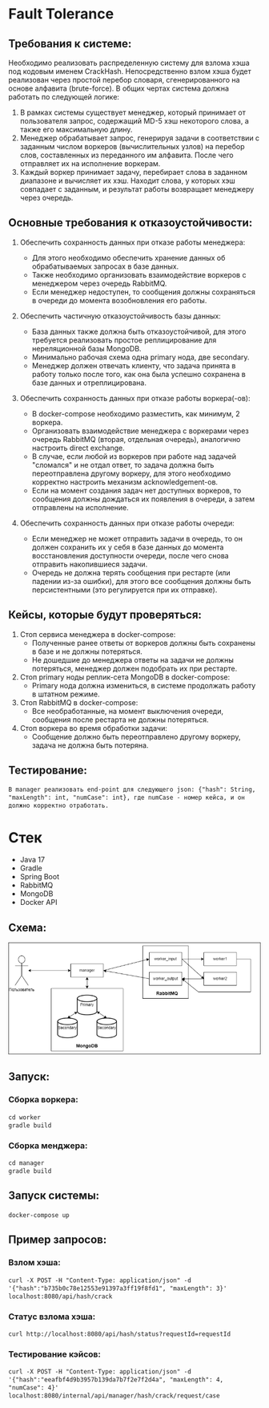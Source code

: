 # Fault Tolerance

## Требования к системе:

Необходимо реализовать распределенную систему для взлома хэша под кодовым именем CrackHash. Непосредственно взлом хэша будет реализован через простой перебор словаря, сгенерированного на основе алфавита (brute-force). В общих чертах система должна работать по следующей логике:

1. В рамках системы существует менеджер, который принимает от пользователя запрос, содержащий MD-5 хэш некоторого слова, а также его максимальную длину.
2. Менеджер обрабатывает запрос, генерируя задачи в соответствии с заданным числом воркеров (вычислительных узлов) на перебор слов, составленных из переданного им алфавита. После чего отправляет их на исполнение воркерам.
3. Каждый воркер принимает задачу, перебирает слова в заданном диапазоне и вычисляет их хэш. Находит слова, у которых хэш совпадает с заданным, и результат работы возвращает менеджеру через очередь.

## Основные требования к отказоустойчивости:
1. Обеспечить сохранность данных при отказе работы менеджера:
   - Для этого необходимо обеспечить хранение данных об обрабатываемых запросах в базе данных.
   - Также необходимо организовать взаимодействие воркеров с менеджером через очередь RabbitMQ.
   - Если менеджер недоступен, то сообщения должны сохраняться в очереди до момента возобновления его работы.

2. Обеспечить частичную отказоустойчивость базы данных:
   - База данных также должна быть отказоустойчивой, для этого требуется реализовать простое реплицирование для нереляционной базы MongoDB.
   - Минимально рабочая схема одна primary нода, две secondary.
   - Менеджер должен отвечать клиенту, что задача принята в работу только после того, как она была успешно сохранена в базе данных и отреплицирована.

3. Обеспечить сохранность данных при отказе работы воркера(-ов):
   - В docker-compose необходимо разместить, как минимум, 2 воркера.
   - Организовать взаимодействие менеджера с воркерами через очередь RabbitMQ (вторая, отдельная очередь), аналогично настроить direct exchange.
   - В случае, если любой из воркеров при работе над задачей "сломался" и не отдал ответ, то задача должна быть переотправлена другому воркеру, для этого необходимо корректно настроить механизм acknowledgement-ов.
   - Если на момент создания задач нет доступных воркеров, то сообщения должны дождаться их появления в очереди, а затем отправлены на исполнение.

4. Обеспечить сохранность данных при отказе работы очереди:
   - Если менеджер не может отправить задачи в очередь, то он должен сохранить их у себя в базе данных до момента восстановления доступности очереди, после чего снова отправить накопившиеся задачи.
   - Очередь не должна терять сообщения при рестарте (или падении из-за ошибки), для этого все сообщения должны быть персистентными (это регулируется при их отправке).

## Кейсы, которые будут проверяться:
1. Стоп сервиса менеджера в docker-compose:
   - Полученные ранее ответы от воркеров должны быть сохранены в базе и не должны потеряться.
   - Не дошедшие до менеджера ответы на задачи не должны потеряться, менеджер должен подобрать их при рестарте.
2. Стоп primary ноды реплик-сета MongoDB в docker-compose:
   - Primary нода должна измениться, в системе продолжать работу в штатном режиме.
3. Стоп RabbitMQ в docker-compose:
   - Все необработанные, на момент выключения очереди, сообщения после рестарта не должны потеряться.
4. Стоп воркера во время обработки задачи:
   - Сообщение должно быть переотправлено другому воркеру, задача не должна быть потеряна.

## Тестирование:
    В manager реализовать end-point для следующего json: {"hash": String, "maxLength": int, "numCase": int}, где numCase - номер кейса, и он должно корректно отработать.

# Стек
- Java 17
- Gradle
- Spring Boot
- RabbitMQ
- MongoDB
- Docker API

## Схема:
![Схема](Схема.png)

## Запуск:

### Сборка воркера:
    cd worker
    gradle build

### Сборка менджера:
    cd manager
    gradle build

## Запуск системы:
    docker-compose up

## Пример запросов:

### Взлом хэша:
    curl -X POST -H "Content-Type: application/json" -d '{"hash":"b735b0c78e12553e91397a3ff19f8fd1", "maxLength": 3}' localhost:8080/api/hash/crack

### Статус взлома хэша:  
    curl http://localhost:8080/api/hash/status?requestId=requestId

### Тестирование кэйсов:  
    curl -X POST -H "Content-Type: application/json" -d '{"hash":"eeafbf4d9b3957b139da7b7f2e7f2d4a", "maxLength": 4, "numCase": 4}' localhost:8080/internal/api/manager/hash/crack/request/case

